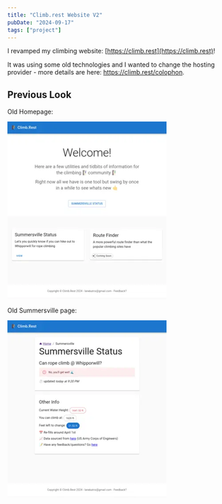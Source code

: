```yaml
---
title: "Climb.rest Website V2"
pubDate: "2024-09-17"
tags: ["project"]
---
```


I revamped my climbing website: [https://climb.rest](https://climb.rest)!

It was using some old technologies and I wanted to change the hosting provider - more details are here: https://climb.rest/colophon.

## Previous Look

Old Homepage:

[![old-1_small.webp](../assets/climb_rest_v1_small.webp)](/images/climb_rest_v1.png)

Old Summersville page:

[![old-2_small.webp](../assets/climb_rest_v1_small_2.webp)](/images/climb_rest_v1_2.png)